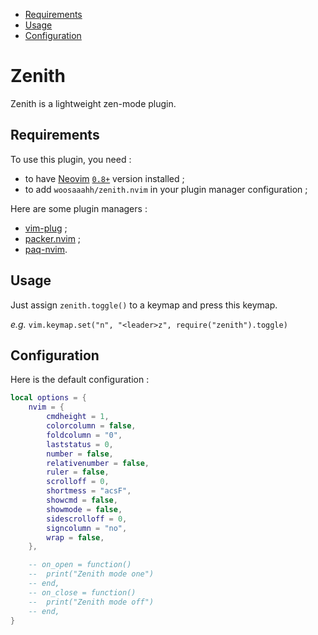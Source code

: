 - [Requirements](#requirements)
- [Usage](#usage)
- [Configuration](#configuration)

# Zenith

Zenith is a lightweight zen-mode plugin.

## Requirements

To use this plugin, you need :

- to have [Neovim](https://github.com/neovim/neovim)
  [`0.8+`](https://github.com/neovim/neovim/releases) version installed ;
- to add `woosaaahh/zenith.nvim` in your plugin manager configuration ;

Here are some plugin managers :

- [vim-plug](https://github.com/junegunn/vim-plug) ;
- [packer.nvim](https://github.com/wbthomason/packer.nvim) ;
- [paq-nvim](https://github.com/savq/paq-nvim).

## Usage

Just assign `zenith.toggle()` to a keymap and press this keymap.

_e.g._ `vim.keymap.set("n", "<leader>z", require("zenith").toggle)`

## Configuration

Here is the default configuration :

```lua
local options = {
	nvim = {
		cmdheight = 1,
		colorcolumn = false,
		foldcolumn = "0",
		laststatus = 0,
		number = false,
		relativenumber = false,
		ruler = false,
		scrolloff = 0,
		shortmess = "acsF",
		showcmd = false,
		showmode = false,
		sidescrolloff = 0,
		signcolumn = "no",
		wrap = false,
	},

	-- on_open = function()
	-- 	print("Zenith mode one")
	-- end,
	-- on_close = function()
	-- 	print("Zenith mode off")
	-- end,
}
```
